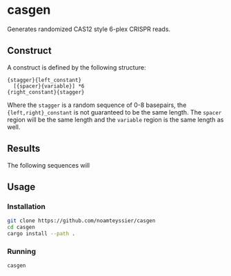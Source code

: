 # casgen

Generates randomized CAS12 style 6-plex CRISPR reads.

## Construct

A construct is defined by the following structure:

```text
{stagger}{left_constant}
  [{spacer}{variable}] *6
{right_constant}{stagger}
```

Where the `stagger` is a random sequence of 0-8 basepairs,
the `{left,right}_constant` is not guaranteed to be the
same length.
The `spacer` region will be the same length and the `variable`
region is the same length as well.

## Results

The following sequences will

## Usage

### Installation

```bash
git clone https://github.com/noamteyssier/casgen
cd casgen
cargo install --path .
```

### Running

```bash
casgen
```
